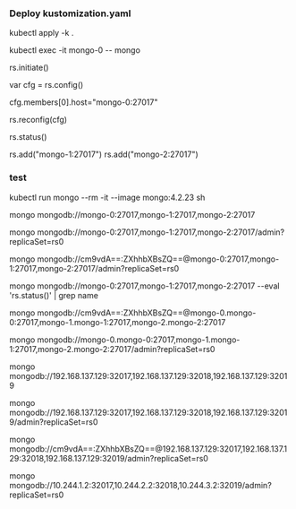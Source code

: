 ### Deploy  kustomization.yaml 

kubectl apply -k .

kubectl exec -it mongo-0 -- mongo

rs.initiate()

 var cfg = rs.config()

 cfg.members[0].host="mongo-0:27017"

 rs.reconfig(cfg)

  rs.status()

  rs.add("mongo-1:27017")
  rs.add("mongo-2:27017")

### test

kubectl run mongo --rm -it --image mongo:4.2.23 sh

mongo mongodb://mongo-0:27017,mongo-1:27017,mongo-2:27017


mongo mongodb://mongo-0:27017,mongo-1:27017,mongo-2:27017/admin?replicaSet=rs0

mongo mongodb://cm9vdA==:ZXhhbXBsZQ==@mongo-0:27017,mongo-1:27017,mongo-2:27017/admin?replicaSet=rs0

mongo mongodb://mongo-0:27017,mongo-1:27017,mongo-2:27017 --eval 'rs.status()' | grep name

mongo mongodb://cm9vdA==:ZXhhbXBsZQ==@mongo-0.mongo-0:27017,mongo-1.mongo-1:27017,mongo-2.mongo-2:27017

mongo mongodb://mongo-0.mongo-0:27017,mongo-1.mongo-1:27017,mongo-2.mongo-2:27017/admin?replicaSet=rs0

mongo mongodb://192.168.137.129:32017,192.168.137.129:32018,192.168.137.129:32019


mongo mongodb://192.168.137.129:32017,192.168.137.129:32018,192.168.137.129:32019/admin?replicaSet=rs0



mongo mongodb://cm9vdA==:ZXhhbXBsZQ==@192.168.137.129:32017,192.168.137.129:32018,192.168.137.129:32019/admin?replicaSet=rs0



mongo mongodb://10.244.1.2:32017,10.244.2.2:32018,10.244.3.2:32019/admin?replicaSet=rs0
